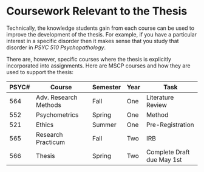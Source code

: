 # Coursework Relevant to the Thesis


Technically, the knowledge students gain from each course can be used to improve the development of the thesis. For example, if you have a particular interest in a specific disorder then it makes sense that you study that disorder in *PSYC 510 Psychopathology*. 

There are, however, specific courses where the thesis is explicitly incorporated into assignments.  Here are MSCP courses and how they are used to support the thesis: 



|PSYC#| Course           | Semester | Year | Task | 
|--|----------------|---------------|------|-----------|
| 564 | Adv. Research Methods | Fall | One | Literature Review |
| 552 | Psychometrics | Spring | One | Method |
| 521 | Ethics | Summer | One | Pre-Registration |
| 565 | Research Practicum | Fall | Two | IRB |
| 566 | Thesis| Spring | Two | Complete Draft due May 1st |
